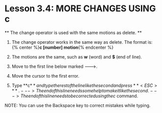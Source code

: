# Lesson 3.4: MORE CHANGES USING c

** The change operator is used with the same motions as delete. **

1. The change operator works in the same way as delete.  The format is:
{% center %}**c    [number]   motion**{% endcenter %}

2. The motions are the same, such as   **w** (word) and  **$** (end of line).

3. Move to the first line below marked --->.

4. Move the cursor to the first error.

5. Type  **c$**  and type the rest of the line like the second and press **< ESC >**.
---> The end of this line needs some help to make it like the second.
---> The end of this line needs to be corrected using the  c$  command.

NOTE:  You can use the Backspace key to correct mistakes while typing.